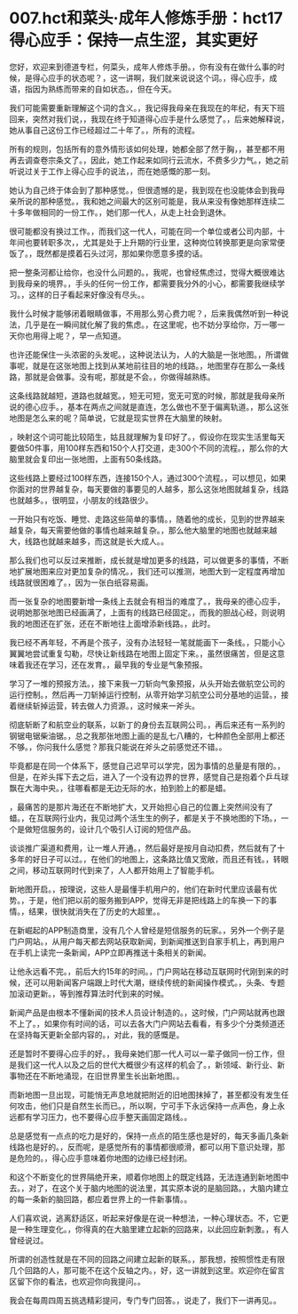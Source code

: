 # 007.hct和菜头·成年人修炼手册：hct17 得心应手：保持一点生涩，其实更好 

您好，欢迎来到德道专栏，何菜头，成年人修炼手册。，你有没有在做什么事的时候，是得心应手的状态呢？，这一讲啊，我们就来说说这个词。，得心应手，成语，指因为熟练而带来的自如状态。，但在今天。

我们可能需要重新理解这个词的含义。，我记得我母亲在我现在的年纪，有天下班回来，突然对我们说，，我现在终于知道得心应手是什么感觉了。，后来她解释说，她从事自己这份工作已经超过二十年了。，所有的流程。

所有的规则，包括所有的意外情形该如何处理，她都全部了然于胸，，甚至都不用再去调查卷宗条文了。，因此，她工作起来如同行云流水，不费多少力气。，她之前听说过关于工作上得心应手的说法，，而在她感慨的那一刻。

她认为自己终于体会到了那种感觉。，但很遗憾的是，我到现在也没能体会到我母亲所说的那种感觉。，我和她之间最大的区别可能是，我从来没有像她那样连续二十多年做相同的一份工作。，她们那一代人，从走上社会到退休。

很可能都没有换过工作。，而我们这一代人，可能在同一个单位或者公司内部，十年间也要转职多次，，尤其是处于上升期的行业里，这种岗位转换那更是向家常便饭了。，既然都是摸着石头过河，那如果你愿意多摸的话。

把一整条河都让给你，也没什么问题的。，我呢，也曾经焦虑过，觉得大概很难达到我母亲的境界。，手头的任何一份工作，都需要我分外的小心，都需要我继续学习。，这样的日子看起来好像没有尽头。。

我什么时候才能够闭着眼睛做事，不用那么劳心费力呢？，后来我偶然听到一种说法，几乎是在一瞬间就化解了我的焦虑。，在这里呢，也不妨分享给你，万一哪一天你也用得上呢？，早一点知道。

也许还能保住一头浓密的头发呢。，这种说法认为，人的大脑是一张地图。，所谓做事呢，就是在这张地图上找到从某地前往目的地的线路。，地图里存在那么一条线路，那就是会做事。没有呢，那就是不会。，你做得越熟练。

这条线路就越短，道路也就越宽。，短无可短，宽无可宽的时候，那就是我母亲所说的德心应手。，基本在两点之间就是直连，怎么做也不至于偏离轨道。，那么这张地图是怎么来的呢？简单说，它就是现实世界在大脑里的映射。

，映射这个词可能比较陌生，姑且就理解为复印好了。，假设你在现实生活里每天要做50件事，用100样东西和150个人打交道，走300个不同的流程。，那么你的大脑里就会复印出一张地图，上面有50条线路。

这些线路上要经过100样东西，连接150个人，通过300个流程。，可以想见，如果你面对的世界越复杂，每天要做的事要见的人越多，那么这张地图就越复杂，线路也就越多。，很明显，小朋友的线路很少。

一开始只有吃饭、睡觉、走路这些简单的事情。，随着他的成长，见到的世界越来越复杂，每天需要他做的事情也越来越复杂。，那么他大脑里的地图也就越来越大，线路也就越来越多，而这就是长大成人。。

那么我们也可以反过来推断，成长就是增加更多的线路，可以做更多的事情，不断地扩展地图来应对更加复杂的情况。，我们还可以推测，地图大到一定程度再增加线路就很困难了。，因为一张白纸容易画。

而一张复杂的地图要新增一条线上去就会有相当的难度了。，我母亲的德心应手，说明她那张地图已经画满了，上面有的线路已经固定。，而我的胆战心经，则说明我的地图还在扩张，还在不断地往上面增添新线路。，此时。

我已经不再年轻，不再是个孩子，没有办法轻轻一笔就能画下一条线。，只能小心翼翼地尝试重复勾勒，尽快让新线路在地图上固定下来。，虽然很痛苦，但是这意味着我还在学习，还在发育。，最早我的专业是气象预报。

学习了一堆的预报方法。，接下来我一刀斩向气象预报，从头开始去做航空公司的运行控制。，然后再一刀斩掉运行控制，从零开始学习航空公司分基地的运营。，接着继续斩掉运营，转去做人力资源。，这时候来一斧头。

彻底斩断了和航空业的联系，以新丁的身份去互联网公司。，再后来还有一系列的钢锯电锯柴油锯。，总之我那张地图上画的是乱七八糟的，七种颜色全部用上都还不够。，你问我什么感觉？那我只能说在斧头之前感觉还不错。。

毕竟都是在同一个体系下，感觉自己迟早可以学完，因为事情的总量是有限的。，但是，在斧头挥下去之后，进入了一个没有边界的世界，感觉自己是抱着个乒乓球飘在大海中央。，往哪看都是无边无际的水，拍到脸上的都是蜡。

，最痛苦的是那片海还在不断地扩大，又开始担心自己的位置上突然间没有了蜡。，在互联网行业内，我见过两个活生生的例子，都是关于不换地图的下场。，一个是做短信服务的，设计几个吸引人订阅的短信产品。

谈谈推广渠道和费用，让一堆人开通。，然后最好是按月自动扣费，然后就有了十多年的好日子可以过。，在他们的地图上，这条路比值又宽敞，而且还有钱。，转眼之间，移动互联网时代到来了，人人都开始用上了智能手机。

新地图开启。，按理说，这些人是最懂手机用户的，他们在新时代里应该最有优势。，于是，他们把以前的服务搬到APP，觉得无非是把线路上的车换一下的事情。，结果，很快就消失在了历史的大超里。。

在新崛起的APP制造商里，没有几个人曾经是短信服务的玩家。，另外一个例子是门户网站。，从用户每天都去网站获取新闻，到新闻推送到自家手机上，再到用户在手机上读完一条新闻，APP立即再推送十条相关的新闻。

让他永远看不完。，前后大约15年的时间。，门户网站在移动互联网时代刚到来的时候，还可以用新闻客户端跟上时代大潮，继续传统的新闻操作模式。，头条、专题加滚动更新。，等到推荐算法时代到来的时候。

新闻产品是由根本不懂新闻的技术人员设计制造的。，这时候，门户网站就再也跟不上了。，如果你有时间的话，可以去各大门户网站去看看，有多少个分类频道还在坚持每天更新全部内容的。，对此，我的感慨是。

还是暂时不要得心应手的好。，我母亲她们那一代人可以一辈子做同一份工作，但是我们这一代人以及之后的世代大概很少有这样的机会了。，新领域、新行业、新事物还在不断地涌现，在旧世界里生长出新地图。。

而新地图一旦出现，可能悄无声息地就把附近的旧地图抹掉了，甚至都没有发生任何攻击，他们只是自然生长而已。，所以啊，宁可手下永远保持一点声色，身上永远都有学习压力，也不要得心应手整天画固定路线。。

总是感觉有一点点的吃力是好的，保持一点点的陌生感也是好的，每天多画几条新线路也是好的。，反而呢，是感觉所有的事情都很顺滑，都可以用下意识处理，那是危险的。，得心应手意味着你地图的边缘已经封闭。

和这个不断变化的世界隔绝开来，顺着你地图上的既定线路，无法连通到新地图中去。，对了，在这个关于脑内地图的说法里，其实原本说的是脑回路。，大脑内建立的每一条新的脑回路，都应着世界上的一件新事情。。

人们喜欢说，逃离舒适区，听起来好像是在说一种想法，一种心理状态。不，它更是一种生理变化。，你得真的在大脑里建立起新的回路来，以此回应新刺激。，有人曾经说过。

所谓的创造性就是在不同的回路之间建立起新的联系。，那我想，按照惯性走有限几个回路的人，那可能不在这个反轴之内。，好，这一讲就到这里。欢迎你在留言区留下你的看法，也欢迎你向我提问。。

我会在每周四周五挑选精彩提问，专门专门回答。，说走了，我们下一讲再见。。